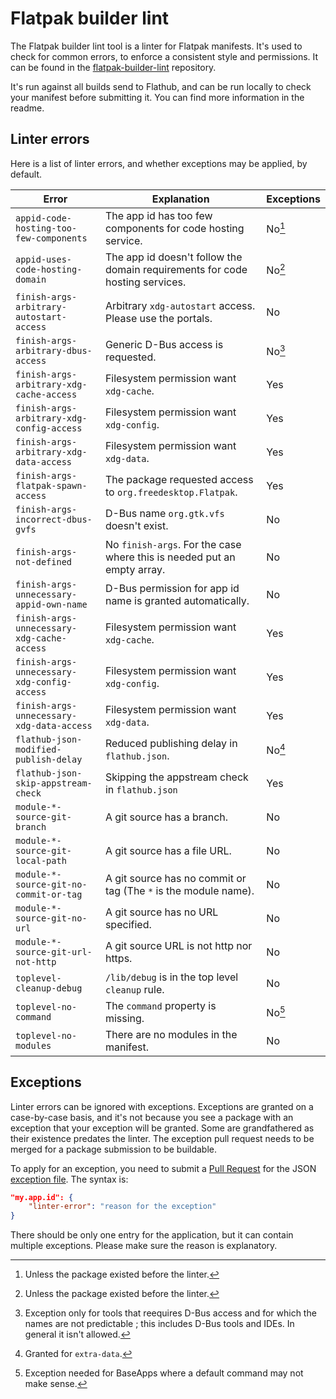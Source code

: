 # Flatpak builder lint

The Flatpak builder lint tool is a linter for Flatpak manifests. It's used to check for common errors, to enforce a consistent style and permissions.
It can be found in the [flatpak-builder-lint](https://github.com/flathub/flatpak-builder-lint) repository.

It's run against all builds send to Flathub, and can be run locally to check your manifest before submitting it. You can find more information in the readme.

## Linter errors

Here is a list of linter errors, and whether exceptions may be applied, by default.

| Error                                       | Explanation                                                                  | Exceptions |
|---------------------------------------------|------------------------------------------------------------------------------|------------|
| `appid-code-hosting-too-few-components`     | The app id has too few components for code hosting service.                  | No[^a]     |
| `appid-uses-code-hosting-domain`            | The app id doesn't follow the domain requirements for code hosting services. | No[^a]     |
| `finish-args-arbitrary-autostart-access`    | Arbitrary `xdg-autostart` access. Please use the portals.                    | No         |
| `finish-args-arbitrary-dbus-access`         | Generic D-Bus access is requested.                                           | No[^d]     |
| `finish-args-arbitrary-xdg-cache-access`    | Filesystem permission want `xdg-cache`.                                      | Yes        |
| `finish-args-arbitrary-xdg-config-access`   | Filesystem permission want `xdg-config`.                                     | Yes        |
| `finish-args-arbitrary-xdg-data-access`     | Filesystem permission want `xdg-data`.                                       | Yes        |
| `finish-args-flatpak-spawn-access`          | The package requested access to `org.freedesktop.Flatpak`.                   | Yes        |
| `finish-args-incorrect-dbus-gvfs`           | D-Bus name `org.gtk.vfs` doesn't exist.                                      | No         |
| `finish-args-not-defined`                   | No `finish-args`. For the case where this is needed put an empty array.      | No         |
| `finish-args-unnecessary-appid-own-name`    | D-Bus permission for app id name is granted automatically.                   | No         |
| `finish-args-unnecessary-xdg-cache-access`  | Filesystem permission want `xdg-cache`.                                      | Yes        |
| `finish-args-unnecessary-xdg-config-access` | Filesystem permission want `xdg-config`.                                     | Yes        |
| `finish-args-unnecessary-xdg-data-access`   | Filesystem permission want `xdg-data`.                                       | Yes        |
| `flathub-json-modified-publish-delay`       | Reduced publishing delay in `flathub.json`.                                  | No[^c]     |
| `flathub-json-skip-appstream-check`         | Skipping the appstream check in `flathub.json`                               | Yes        |
| `module-*-source-git-branch`                | A git source has a branch.                                                   | No         |
| `module-*-source-git-local-path`            | A git source has a file URL.                                                 | No         |
| `module-*-source-git-no-commit-or-tag`      | A git source has no commit or tag (The `*` is the module name).              | No         |
| `module-*-source-git-no-url`                | A git source has no URL specified.                                           | No         |
| `module-*-source-git-url-not-http`          | A git source URL is not http nor https.                                      | No         |
| `toplevel-cleanup-debug`                    | `/lib/debug` is in the top level `cleanup` rule.                             | No         |
| `toplevel-no-command`                       | The `command` property is missing.                                           | No[^b]     |
| `toplevel-no-modules`                       | There are no modules in the manifest.                                        | No         |


[^a]: Unless the package existed before the linter.
[^b]: Exception needed for BaseApps where a default command may not make sense.
[^c]: Granted for `extra-data`.
[^d]: Exception only for tools that reequires D-Bus access and for which the names are not predictable ; this includes D-Bus tools and IDEs. In general it isn't allowed.

## Exceptions

Linter errors can be ignored with exceptions. Exceptions are granted on a case-by-case basis, and it's not because you see a package with an exception that your exception will be granted. Some are grandfathered as their existence predates the linter. The exception pull request needs to be merged for a package submission to be buildable.

To apply for an exception, you need to submit a [Pull Request](https://github.com/flathub/flatpak-builder-lint/pulls) for the JSON [exception file](https://github.com/flathub/flatpak-builder-lint/blob/master/flatpak_builder_lint/staticfiles/exceptions.json). The syntax is:

```JSON
"my.app.id": {
    "linter-error": "reason for the exception"
}
```

There should be only one entry for the application, but it can contain multiple exceptions. Please make sure the reason is explanatory.
